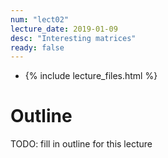 ```yaml
---
num: "lect02"
lecture_date: 2019-01-09
desc: "Interesting matrices"
ready: false
---
```


* {% include lecture_files.html %}

# Outline

TODO: fill in outline for this lecture
